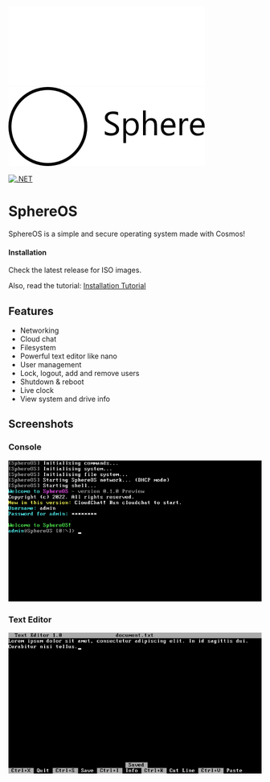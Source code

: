 ![SphereOS logo](/Art/logo_light.png#gh-dark-mode-only)
![SphereOS logo](/Art/logo_dark.png#gh-light-mode-only)

[![.NET](https://github.com/Jspa2/SphereOS/actions/workflows/dotnet.yml/badge.svg)](https://github.com/Jspa2/SphereOS/actions/workflows/dotnet.yml)
# SphereOS
SphereOS is a simple and secure operating system made with Cosmos!
#### Installation
Check the latest release for ISO images.

Also, read the tutorial: [Installation Tutorial](https://github.com/Jspa2/SphereOS/wiki/Installation)
## Features
- Networking
- Cloud chat
- Filesystem
- Powerful text editor like nano
- User management
- Lock, logout, add and remove users
- Shutdown & reboot
- Live clock
- View system and drive info
## Screenshots
### Console
![Screenshot 1](/Art/screenshot_1.png)
### Text Editor
![Screenshot 2](/Art/screenshot_2.png)
